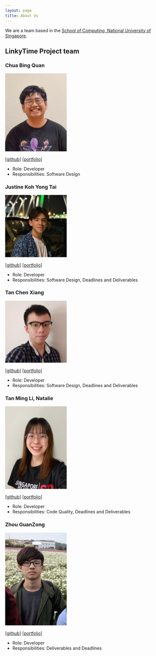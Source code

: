 ```yaml
---
layout: page
title: About Us
---
```


We are a team based in the [School of Computing, National University of Singapore](http://www.comp.nus.edu.sg).

## LinkyTime Project team

### Chua Bing Quan

<img src="images/chuabingquan.png" width="200px">

[[github](https://github.com/chuabingquan)]
[[portfolio](team/chuabingquan.md)]

* Role: Developer
* Responsibilities: Software Design

### Justine Koh Yong Tai

<img src="images/justinekoh.png" width="200px">

[[github](http://github.com/justinekoh)]
[[portfolio](team/justinekoh.md)]

* Role: Developer
* Responsibilities: Software Design, Deadlines and Deliverables

### Tan Chen Xiang

<img src="images/xmashedxtomatox.png" width="200px">

[[github](https://github.com/xMashedxTomatox)]
[[portfolio](team/xmashedxtomatox.md)]

* Role: Developer
* Responsibilities: Software Design, Deadlines and Deliverables

### Tan Ming Li, Natalie

<img src="images/natalietanml.png" width="200px">

[[github](http://github.com/NatalieTanML)]
[[portfolio](team/natalietanml.md)]

* Role: Developer
* Responsibilities: Code Quality, Deadlines and Deliverables

### Zhou GuanZong

<img src="images/gnoznaug.png" width="200px">

[[github](http://github.com/Gnoznaug)]
[[portfolio](team/gnoznaug.md)]

* Role: Developer
* Responsibilities: Deliverables and Deadlines
